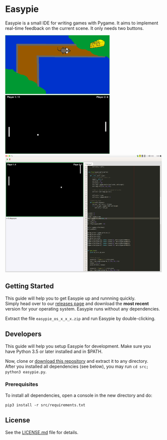 # Easypie

Easypie is a small IDE for writing games with Pygame. It aims to implement real-time feedback on the current scene. It only needs two buttons.

<span><img src="https://github.com/FynnMazurkiewicz/easypie/blob/master/screenshots/MZK.png" width="336" height="189">
<img src="https://github.com/FynnMazurkiewicz/easypie/blob/master/screenshots/fullscreen_pong.png" width="336" height="189">
<img src="https://github.com/FynnMazurkiewicz/easypie/blob/master/screenshots/editor_overview.png" width="677" height="378">
</span>
## Getting Started

This guide will help you to get Easypie up and runnning quickly.  
Simply head over to our [releases page](https://github.com/FynnMazurkiewicz/easypie/releases) and
download the **most recent** version for your operating system.
Easypie runs without any dependencies.

Extract the file `easypie_os_x_x_x.zip` and run Easypie by double-clicking.


## Developers

This guide will help you setup Easypie for development. 
Make sure you have Python 3.5 or later installed and in $PATH.

Now, clone or [download this repository](https://github.com/FynnMazurkiewicz/easypie/archive/master.zip) and extract it
to any directory.  
After you installed all dependencies (see below), you may run `cd src; python3 easypie.py`.

### Prerequisites

To install all dependencies, open a console in the new directory and do:
```
pip3 install -r src/requirements.txt
```

## License

See the [LICENSE.md](LICENSE.md) file for details.
